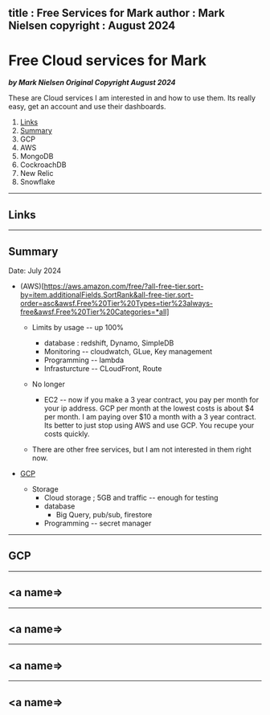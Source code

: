 
title : Free Services for Mark
author : Mark Nielsen
copyright : August 2024
---


Free Cloud services for Mark
==============================

_**by Mark Nielsen
Original Copyright August 2024**_


These are Cloud services I am interested in and how to use them. Its really easy, get an account and use their dashboards.

1. [Links](#links)
2. [Summary](#s)
3. GCP
4. AWS
5. MongoDB
6. CockroachDB
7. New Relic
8. Snowflake

* * *
<a name=Links></a>Links
-----


* * *
<a name=s></a>Summary
-----


Date: July 2024

* (AWS)[https://aws.amazon.com/free/?all-free-tier.sort-by=item.additionalFields.SortRank&all-free-tier.sort-order=asc&awsf.Free%20Tier%20Types=tier%23always-free&awsf.Free%20Tier%20Categories=*all]
   * Limits by usage  -- up 100%
       * database : redshift, Dynamo, SimpleDB
       * Monitoring -- cloudwatch, GLue, Key management
       * Programming -- lambda
       * Infrasturcture -- CLoudFront, Route

   * No longer
      * EC2 -- now if you make a 3 year contract, you pay per month for your ip address. GCP per month at the lowest costs is about $4 per month.
      I am paying over $10 a month with a 3 year contract. Its better to just stop using AWS and use GCP. You recupe your costs quickly. 
   * There are other free services, but I am not interested in them right now. 


* [GCP](https://cloud.google.com/free)
   * Storage
       * Cloud storage ; 5GB and traffic -- enough for testing
       * database
          * Big Query, pub/sub, firestore
       * Programming -- secret manager



* * *
<a name=g></a>GCP
-----

* * *
<a name=></a>
-----

* * *
<a name=></a>
-----

* * *
<a name=></a>
-----

* * *
<a name=></a>
-----

